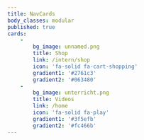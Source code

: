 ```yaml
---
title: NavCards
body_classes: modular
published: true
cards:
    -
        bg_image: unnamed.png
        title: Shop
        link: /intern/shop
        icon: 'fa-solid fa-cart-shopping'
        gradient1: '#2761c3'
        gradient2: '#063480'
    -
        bg_image: unterricht.png
        title: Videos
        link: /home
        icon: 'fa-solid fa-play'
        gradient1: '#3f5efb'
        gradient2: '#fc466b'
---
```


